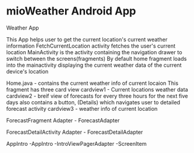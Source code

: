 # mioWeather Android App
Weather App

This App helps user to get the current location's current weather information
FetchCurrentLocation activity fetches the user's current location
MainActivity is the activity containing the navigation drawer to switch between the screens(fragments)
By default home fragment loads into the mainactivity displaying the current weather data of the current device's location

Home.java - contains the current weather info of current locaion
This fragment has three card view
cardview1 - Current locations weather data
cardview2 - breif view of forecasts for every three hours for the next five days also contains a button, (Details) which navigates user to detailed forecast activity
cardview3 - weather info of current location

ForecastFragment
Adapter - ForecastAdapter

ForecastDetailActivity
Adapter - ForecastDetailAdapter

AppIntro
-AppIntro
-IntroViewPagerAdapter
-ScreenItem


